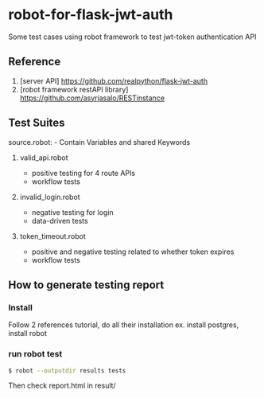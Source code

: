 # robot-for-flask-jwt-auth
Some test cases using robot framework to test jwt-token authentication API

## Reference
1. [server API] https://github.com/realpython/flask-jwt-auth
2. [robot framework restAPI library] https://github.com/asyrjasalo/RESTinstance

## Test Suites
source.robot:
    - Contain Variables and shared Keywords
    
1. valid_api.robot
    - positive testing for 4 route APIs
    - workflow tests
    
2. invalid_login.robot
    - negative testing for login
    - data-driven tests
    
3. token_timeout.robot
    - positive and negative testing related to whether token expires
    - workflow tests
    
## How to generate testing report

### Install
Follow 2 references tutorial, do all their installation
ex. install postgres, install robot

### run robot test
```sh
$ robot --outputdir results tests
```
Then check report.html in result/
